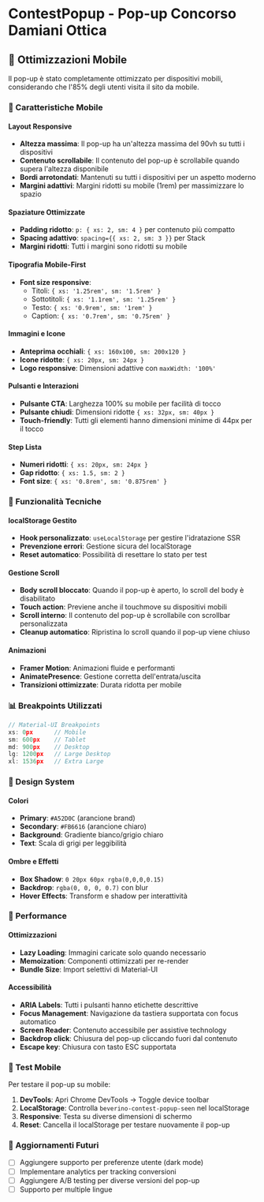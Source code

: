 # ContestPopup - Pop-up Concorso Damiani Ottica

## 📱 Ottimizzazioni Mobile

Il pop-up è stato completamente ottimizzato per dispositivi mobili, considerando che l'85% degli utenti visita il sito da mobile.

### 🎯 Caratteristiche Mobile

#### Layout Responsive
- **Altezza massima**: Il pop-up ha un'altezza massima del 90vh su tutti i dispositivi
- **Contenuto scrollabile**: Il contenuto del pop-up è scrollabile quando supera l'altezza disponibile
- **Bordi arrotondati**: Mantenuti su tutti i dispositivi per un aspetto moderno
- **Margini adattivi**: Margini ridotti su mobile (1rem) per massimizzare lo spazio

#### Spaziature Ottimizzate
- **Padding ridotto**: `p: { xs: 2, sm: 4 }` per contenuto più compatto
- **Spacing adattivo**: `spacing={{ xs: 2, sm: 3 }}` per Stack
- **Margini ridotti**: Tutti i margini sono ridotti su mobile

#### Tipografia Mobile-First
- **Font size responsive**: 
  - Titoli: `{ xs: '1.25rem', sm: '1.5rem' }`
  - Sottotitoli: `{ xs: '1.1rem', sm: '1.25rem' }`
  - Testo: `{ xs: '0.9rem', sm: '1rem' }`
  - Caption: `{ xs: '0.7rem', sm: '0.75rem' }`

#### Immagini e Icone
- **Anteprima occhiali**: `{ xs: 160x100, sm: 200x120 }`
- **Icone ridotte**: `{ xs: 20px, sm: 24px }`
- **Logo responsive**: Dimensioni adattive con `maxWidth: '100%'`

#### Pulsanti e Interazioni
- **Pulsante CTA**: Larghezza 100% su mobile per facilità di tocco
- **Pulsante chiudi**: Dimensioni ridotte `{ xs: 32px, sm: 40px }`
- **Touch-friendly**: Tutti gli elementi hanno dimensioni minime di 44px per il tocco

#### Step Lista
- **Numeri ridotti**: `{ xs: 20px, sm: 24px }`
- **Gap ridotto**: `{ xs: 1.5, sm: 2 }`
- **Font size**: `{ xs: '0.8rem', sm: '0.875rem' }`

### 🔧 Funzionalità Tecniche

#### localStorage Gestito
- **Hook personalizzato**: `useLocalStorage` per gestire l'idratazione SSR
- **Prevenzione errori**: Gestione sicura del localStorage
- **Reset automatico**: Possibilità di resettare lo stato per test

#### Gestione Scroll
- **Body scroll bloccato**: Quando il pop-up è aperto, lo scroll del body è disabilitato
- **Touch action**: Previene anche il touchmove su dispositivi mobili
- **Scroll interno**: Il contenuto del pop-up è scrollabile con scrollbar personalizzata
- **Cleanup automatico**: Ripristina lo scroll quando il pop-up viene chiuso


#### Animazioni
- **Framer Motion**: Animazioni fluide e performanti
- **AnimatePresence**: Gestione corretta dell'entrata/uscita
- **Transizioni ottimizzate**: Durata ridotta per mobile

### 📊 Breakpoints Utilizzati

```typescript
// Material-UI Breakpoints
xs: 0px      // Mobile
sm: 600px    // Tablet
md: 900px    // Desktop
lg: 1200px   // Large Desktop
xl: 1536px   // Extra Large
```

### 🎨 Design System

#### Colori
- **Primary**: `#A52D0C` (arancione brand)
- **Secondary**: `#FB6616` (arancione chiaro)
- **Background**: Gradiente bianco/grigio chiaro
- **Text**: Scala di grigi per leggibilità

#### Ombre e Effetti
- **Box Shadow**: `0 20px 60px rgba(0,0,0,0.15)`
- **Backdrop**: `rgba(0, 0, 0, 0.7)` con blur
- **Hover Effects**: Transform e shadow per interattività

### 🚀 Performance

#### Ottimizzazioni
- **Lazy Loading**: Immagini caricate solo quando necessario
- **Memoization**: Componenti ottimizzati per re-render
- **Bundle Size**: Import selettivi di Material-UI

#### Accessibilità
- **ARIA Labels**: Tutti i pulsanti hanno etichette descrittive
- **Focus Management**: Navigazione da tastiera supportata con focus automatico
- **Screen Reader**: Contenuto accessibile per assistive technology
- **Backdrop click**: Chiusura del pop-up cliccando fuori dal contenuto
- **Escape key**: Chiusura con tasto ESC supportata

### 📱 Test Mobile

Per testare il pop-up su mobile:

1. **DevTools**: Apri Chrome DevTools → Toggle device toolbar
2. **LocalStorage**: Controlla `beverino-contest-popup-seen` nel localStorage
3. **Responsive**: Testa su diverse dimensioni di schermo
4. **Reset**: Cancella il localStorage per testare nuovamente il pop-up

### 🔄 Aggiornamenti Futuri

- [ ] Aggiungere supporto per preferenze utente (dark mode)
- [ ] Implementare analytics per tracking conversioni
- [ ] Aggiungere A/B testing per diverse versioni del pop-up
- [ ] Supporto per multiple lingue
